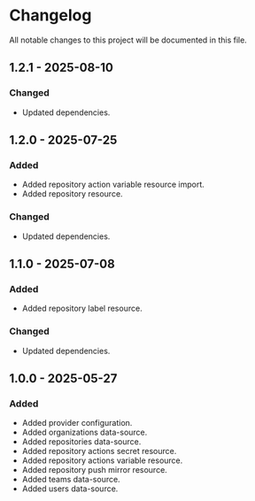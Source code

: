 # Changelog

All notable changes to this project will be documented in this file.

## 1.2.1 - 2025-08-10

### Changed

- Updated dependencies.

## 1.2.0 - 2025-07-25

### Added

- Added repository action variable resource import.
- Added repository resource.

### Changed

- Updated dependencies.

## 1.1.0 - 2025-07-08

### Added

- Added repository label resource.

### Changed

- Updated dependencies.

## 1.0.0 - 2025-05-27

### Added

- Added provider configuration.
- Added organizations data-source.
- Added repositories data-source.
- Added repository actions secret resource.
- Added repository actions variable resource.
- Added repository push mirror resource.
- Added teams data-source.
- Added users data-source.
